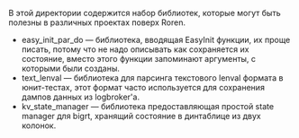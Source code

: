 В этой директории содержится набор библиотек, которые могут быть полезны в различных проектах поверх Roren.

- easy\_init\_par\_do &mdash; библиотека, вводящая EasyInit функции, их проще писать, потому что не надо описывать как сохраняется их состояние, вместо этого функции запоминают аргументы, с которыми были созданы.
- text\_lenval &mdash; библиотека для парсинга текстового lenval формата в юнит-тестах, этот формат часто используется для сохранения дампов данных из logbroker'а.
- kv\_state\_manager &mdash; библиотека предоставляющая простой state manager для bigrt, хранящий состояние в динтаблице из двух колонок.
